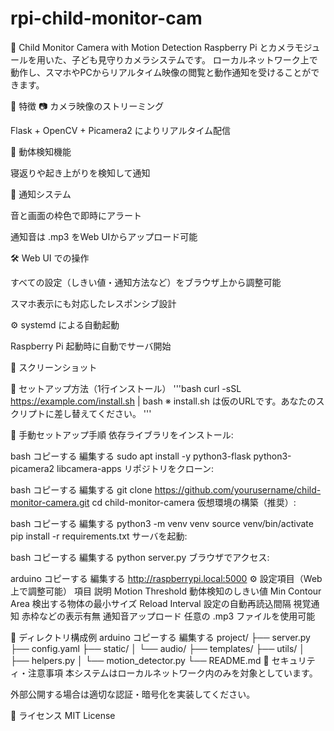 # rpi-child-monitor-cam
👶 Child Monitor Camera with Motion Detection
Raspberry Pi とカメラモジュールを用いた、子ども見守りカメラシステムです。
ローカルネットワーク上で動作し、スマホやPCからリアルタイム映像の閲覧と動作通知を受けることができます。

🧩 特徴
📷 カメラ映像のストリーミング

Flask + OpenCV + Picamera2 によりリアルタイム配信

🧠 動体検知機能

寝返りや起き上がりを検知して通知

🔔 通知システム

音と画面の枠色で即時にアラート

通知音は .mp3 をWeb UIからアップロード可能

🛠 Web UI での操作

すべての設定（しきい値・通知方法など）をブラウザ上から調整可能

スマホ表示にも対応したレスポンシブ設計

⚙️ systemd による自動起動

Raspberry Pi 起動時に自動でサーバ開始

📸 スクリーンショット
<!-- (必要に応じて追加) -->

🚀 セットアップ方法（1行インストール）
'''bash
curl -sSL https://example.com/install.sh | bash
※ install.sh は仮のURLです。あなたのスクリプトに差し替えてください。
'''

📝 手動セットアップ手順
依存ライブラリをインストール:

bash
コピーする
編集する
sudo apt install -y python3-flask python3-picamera2 libcamera-apps
リポジトリをクローン:

bash
コピーする
編集する
git clone https://github.com/yourusername/child-monitor-camera.git
cd child-monitor-camera
仮想環境の構築（推奨）:

bash
コピーする
編集する
python3 -m venv venv
source venv/bin/activate
pip install -r requirements.txt
サーバを起動:

bash
コピーする
編集する
python server.py
ブラウザでアクセス:

arduino
コピーする
編集する
http://raspberrypi.local:5000
⚙️ 設定項目（Web上で調整可能）
項目	説明
Motion Threshold	動体検知のしきい値
Min Contour Area	検出する物体の最小サイズ
Reload Interval	設定の自動再読込間隔
視覚通知	赤枠などの表示有無
通知音アップロード	任意の .mp3 ファイルを使用可能

📁 ディレクトリ構成例
arduino
コピーする
編集する
project/
├── server.py
├── config.yaml
├── static/
│   └── audio/
├── templates/
├── utils/
│   ├── helpers.py
│   └── motion_detector.py
└── README.md
🔐 セキュリティ・注意事項
本システムはローカルネットワーク内のみを対象としています。

外部公開する場合は適切な認証・暗号化を実装してください。

📜 ライセンス
MIT License
